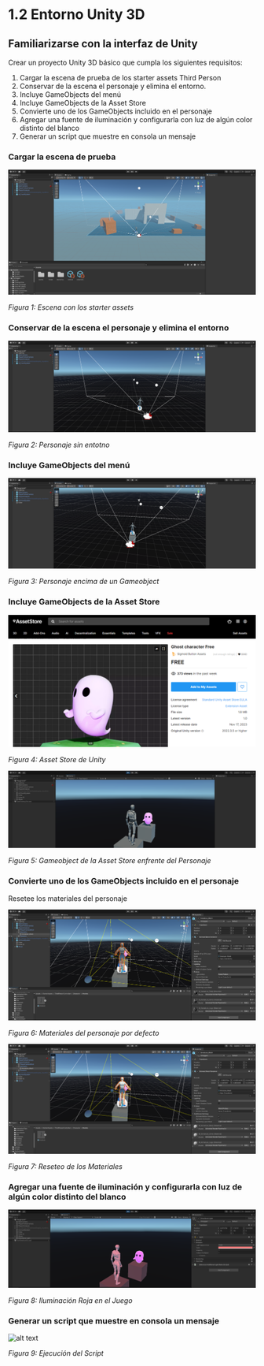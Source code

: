 # 1.2 Entorno Unity 3D

## Familiarizarse con la interfaz de Unity

Crear un proyecto Unity 3D básico que cumpla los siguientes requisitos:

1. Cargar la escena de prueba de los starter assets Third Person 
2. Conservar de la escena el personaje y elimina el entorno.
3. Incluye GameObjects del menú
4. Incluye GameObjects de la Asset Store
5. Convierte uno de los GameObjects incluido en el personaje
6. Agregar una fuente de iluminación y configurarla con luz de algún color distinto del blanco
7. Generar un script que muestre en consola un mensaje

### Cargar la escena de prueba

![alt text](images/Unity_3D-2.png)

*Figura 1: Escena con los starter assets*

### Conservar de la escena el personaje y elimina el entorno

![alt text](images/Unity_3D-3.png)

*Figura 2: Personaje sin entotno*

### Incluye GameObjects del menú

![alt text](images/Unity_3D-4.png)

*Figura 3: Personaje encima de un Gameobject*

### Incluye GameObjects de la Asset Store

![alt text](images/Unity_3D-5.png)

*Figura 4: Asset Store de Unity*

![alt text](images/Unity_3D-6.png)

*Figura 5: Gameobject de la Asset Store enfrente del Personaje*

### Convierte uno de los GameObjects incluido en el personaje

Resetee los materiales del personaje

![alt text](images/Unity_3D-7.png)

*Figura 6: Materiales del personaje por defecto*

![alt text](images/Unity_3D-8.png)

*Figura 7: Reseteo de los Materiales*

### Agregar una fuente de iluminación y configurarla con luz de algún color distinto del blanco

![alt text](images/Unity_3D-9.png)

*Figura 8: Iluminación Roja en el Juego*

### Generar un script que muestre en consola un mensaje

![alt text](/Git_LFS/images/Unity_3D-10.png)

*Figura 9: Ejecución del Script*
